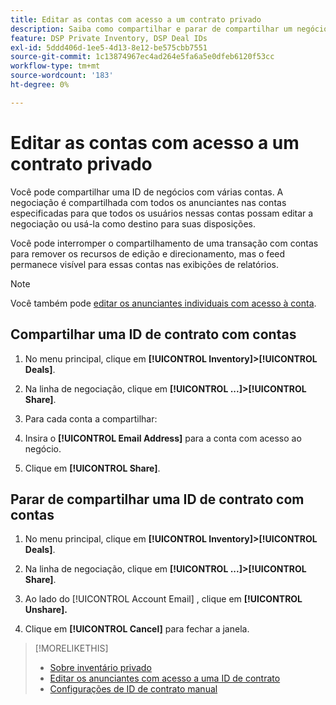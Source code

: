 ```yaml
---
title: Editar as contas com acesso a um contrato privado
description: Saiba como compartilhar e parar de compartilhar um negócio privado com contas diferentes.
feature: DSP Private Inventory, DSP Deal IDs
exl-id: 5ddd406d-1ee5-4d13-8e12-be575cbb7551
source-git-commit: 1c13874967ec4ad264e5fa6a5e0dfeb6120f53cc
workflow-type: tm+mt
source-wordcount: '183'
ht-degree: 0%

---
```


# Editar as contas com acesso a um contrato privado

Você pode compartilhar uma ID de negócios com várias contas. A negociação é compartilhada com todos os anunciantes nas contas especificadas para que todos os usuários nessas contas possam editar a negociação ou usá-la como destino para suas disposições.

Você pode interromper o compartilhamento de uma transação com contas para remover os recursos de edição e direcionamento, mas o feed permanece visível para essas contas nas exibições de relatórios.

>[!NOTE]
>
> Você também pode [editar os anunciantes individuais com acesso à conta](deal-id-edit-advertisers.md).

## Compartilhar uma ID de contrato com contas

1. No menu principal, clique em **[!UICONTROL Inventory]>[!UICONTROL Deals]**.

1. Na linha de negociação, clique em **[!UICONTROL ...]>[!UICONTROL Share]**.

1. Para cada conta a compartilhar:

1. Insira o **[!UICONTROL Email Address]** para a conta com acesso ao negócio.

1. Clique em **[!UICONTROL Share]**.

## Parar de compartilhar uma ID de contrato com contas

1. No menu principal, clique em **[!UICONTROL Inventory]>[!UICONTROL Deals]**.

1. Na linha de negociação, clique em **[!UICONTROL ...]>[!UICONTROL Share]**.

1. Ao lado do [!UICONTROL Account Email] , clique em **[!UICONTROL Unshare].**

1. Clique em **[!UICONTROL Cancel]** para fechar a janela.

>[!MORELIKETHIS]
>
>* [Sobre inventário privado](private-inventory-about.md)
>* [Editar os anunciantes com acesso a uma ID de contrato](/help/dsp/inventory/deal-id-edit-advertisers.md)
>* [Configurações de ID de contrato manual](deal-id-settings.md)

